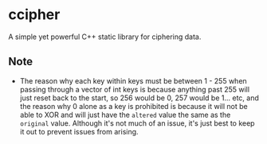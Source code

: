 # ccipher
A simple yet powerful C++ static library for ciphering data.

## Note
- The reason why each key within keys must be between 1 - 255 when passing through a vector of int keys is because
  anything past 255 will just reset back to the start, so 256 would be 0, 257 would be 1... etc, and the reason why
  0 alone as a key is prohibited is because it will not be able to XOR and will just have the `altered` value the same as
  the `original` value. Although it's not much of an issue, it's just best to keep it out to prevent issues from arising.
